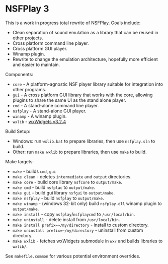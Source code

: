 # NSFPlay 3

This is a work in progress total rewrite of NSFPlay. Goals include:

* Clean separation of sound emulation as a library that can be reused in other projects.
* Cross platform command line player.
* Cross platform GUI player.
* Winamp plugin.
* Rewrite to change the emulation architecture, hopefully more efficient and easier to maintain.

Components:
* `core` - A platform-agnostic NSF player library suitable for integration into other programs.
* `gui` - A cross platform GUI library that works with the core, allowing plugins to share the same UI as the stand alone player.
* `cmd` - A stand-alone command line player.
* `nsfplay` - A stand-alone GUI player.
* `winamp` - A winamp plugin.
* `wxlib` - [wxWidgets v3.2.4](https://github.com/wxWidgets/wxWidgets/tree/v3.2.4)

Build Setup:
* Windows: run `wxlib.bat` to prepare libraries, then use `nsfplay.sln` to build.
* Other: run `make wxlib` to prepare libraries, then use `make` to build.

Make targets:
* `make` - builds `cmd`, `gui`
* `make clean` - deletes `intermediate` and `output` directories.
* `make core` - build core library `nsfcore` to `output/make`.
* `make cmd` - build `nsfplac` to `output/make`.
* `make gui` - build gui library `nsfgui` to `output/make`.
* `make nsfplay` - build `nsfplay` to `output/make`.
* `make winamp` - (windows 32-bit only) build `nsfplay.dll` winamp plugin to `output/make`.
* `make install` - copy `nsfplay`/`nsfplaycmd` to `/usr/local/bin`.
* `make uninstall` - delete install from `/usr/local/bin`.
* `make install prefix=~/my/directory` - install to custom directory.
* `make uninstall prefix=~/my/directory` - uninstall from custom directory.
* `make wxlib` - fetches wxWidgets submodule in `wx/` and builds libraries to `wxlib/`.

See `makefile.common` for various potential environment overrides.
